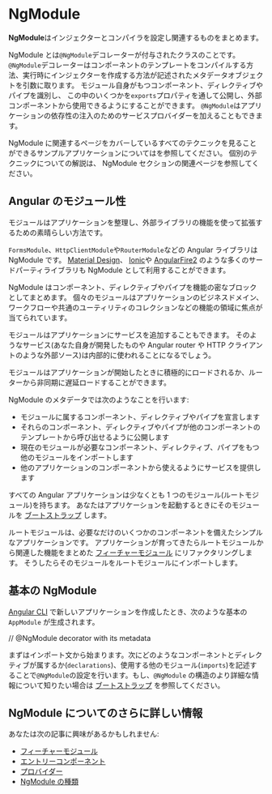 # NgModule

**NgModule**はインジェクターとコンパイラを設定し関連するものをまとめます。

NgModule とは`@NgModule`デコレーターが付与されたクラスのことです。
`@NgModule`デコレーターはコンポーネントのテンプレートをコンパイルする方法、実行時にインジェクターを作成する方法が記述されたメタデータオブジェクトを引数に取ります。
モジュール自身がもつコンポーネント、ディレクティブやパイプを識別し、
この中のいくつかを`exports`プロパティを通して公開し、外部コンポーネントから使用できるようにすることができます。
`@NgModule`はアプリケーションの依存性の注入のためのサービスプロバイダーを加えることもできます。

NgModule に関連するページをカバーしているすべてのテクニックを見ることができるサンプルアプリケーションについては<live-example></live-example>を参照してください。
個別のテクニックについての解説は、
NgModule セクションの関連ページを参照してください。

## Angular のモジュール性

モジュールはアプリケーションを整理し、外部ライブラリの機能を使って拡張するための素晴らしい方法です。

`FormsModule`、`HttpClientModule`や`RouterModule`などの Angular ライブラリは NgModule です。
<a href="https://material.angular.io/">Material Design</a>、
<a href="https://ionicframework.com/">Ionic</a>や
<a href="https://github.com/angular/angularfire2">AngularFire2</a>
のような多くのサードパーティライブラリも NgModule として利用することができます。

NgModule はコンポーネント、ディレクティブやパイプを機能の密なブロックとしてまとめます。
個々のモジュールはアプリケーションのビジネスドメイン、
ワークフローや共通のユーティリティのコレクションなどの機能の領域に焦点が当てられています。

モジュールはアプリケーションにサービスを追加することもできます。
そのようなサービス(あなた自身が開発したものや Angular router や HTTP クライアントのような外部ソース)は内部的に使われることになるでしょう。

モジュールはアプリケーションが開始したときに積極的にロードされるか、ルーターから非同期に遅延ロードすることができます。

NgModule のメタデータでは次のようなことを行います:

* モジュールに属するコンポーネント、ディレクティブやパイプを宣言します
* それらのコンポーネント、ディレクティブやパイプが他のコンポーネントのテンプレートから呼び出せるように公開します
* 現在のモジュールが必要なコンポーネント、ディレクティブ、パイプをもつ他のモジュールをインポートします
* 他のアプリケーションのコンポーネントから使えるようにサービスを提供します

すべての Angular アプリケーションは少なくとも 1 つのモジュール(ルートモジュール)を持ちます。
あなたはアプリケーションを起動するときにそのモジュールを [ブートストラップ](guide/bootstrapping) します。

ルートモジュールは、必要なだけのいくつかのコンポーネントを備えたシンプルなアプリケーションです。
アプリケーションが育ってきたらルートモジュールから関連した機能をまとめた [フィーチャーモジュール](guide/feature-modules)
にリファクタリングします。
そうしたらそのモジュールをルートモジュールにインポートします。

## 基本の NgModule

[Angular CLI](cli) で新しいアプリケーションを作成したとき、次のような基本の `AppModule` が生成されます。

<code-example path="ngmodules/src/app/app.module.1.ts" header="src/app/app.module.ts (default AppModule)">
// @NgModule decorator with its metadata
</code-example>

まずはインポート文から始まります。次にどのようなコンポーネントとディレクティブが属するか(`declarations`)、使用する他のモジュール(`imports`)を記述することで`@NgModule`の設定を行います。もし、`@NgModule` の構造のより詳細な情報について知りたい場合は [ブートストラップ](guide/bootstrapping) を参照してください。

## NgModule についてのさらに詳しい情報

あなたは次の記事に興味があるかもしれません:
* [フィーチャーモジュール](guide/feature-modules)
* [エントリーコンポーネント](guide/entry-components)
* [プロバイダー](guide/providers)
* [NgModule の種類](guide/module-types)
